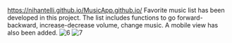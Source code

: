 https://nihantelli.github.io/MusicApp.github.io/
Favorite music list has been developed in this project. The list includes functions to go forward-backward, increase-decrease volume, change music. A mobile view has also been added.
![6](https://user-images.githubusercontent.com/111304583/208914755-cd701c6d-8b5f-4828-8d9c-d4e3138fda6f.PNG)
![7](https://user-images.githubusercontent.com/111304583/208915140-94f5e0a5-10f3-43d7-8280-b445f91145c3.PNG)
